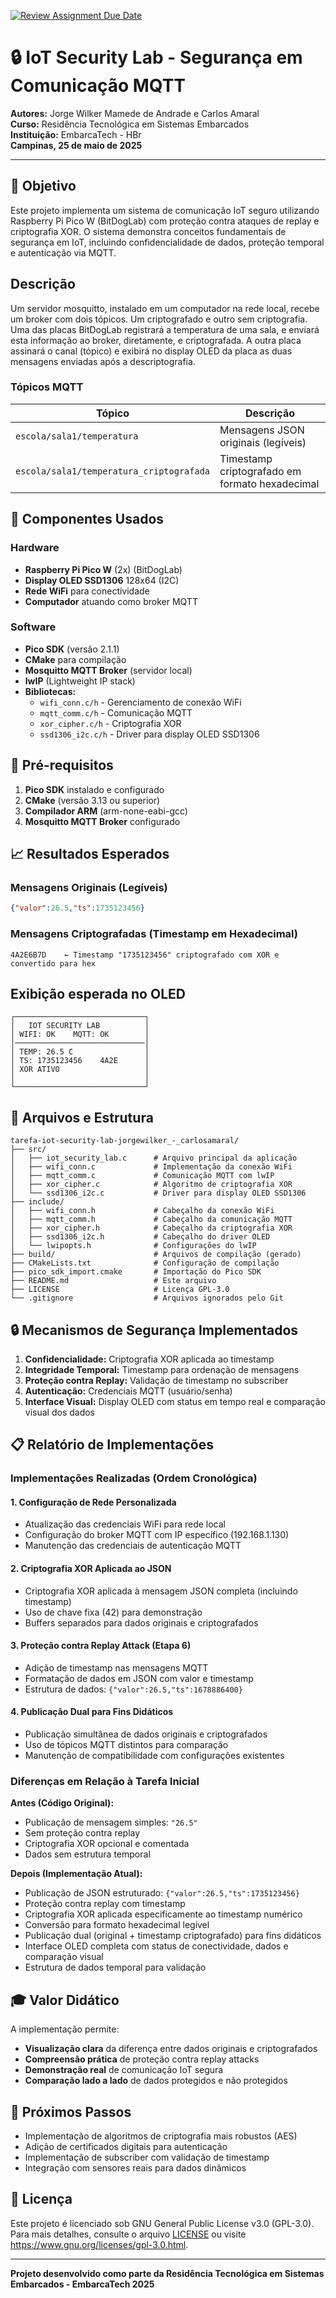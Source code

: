 [![Review Assignment Due Date](https://classroom.github.com/assets/deadline-readme-button-22041afd0340ce965d47ae6ef1cefeee28c7c493a6346c4f15d667ab976d596c.svg)](https://classroom.github.com/a/G8V_0Zaq)

# 🔒 IoT Security Lab - Segurança em Comunicação MQTT

**Autores:** Jorge Wilker Mamede de Andrade e Carlos Amaral  
**Curso:** Residência Tecnológica em Sistemas Embarcados  
**Instituição:** EmbarcaTech - HBr  
**Campinas, 25 de maio de 2025**

---

## 🎯 Objetivo

Este projeto implementa um sistema de comunicação IoT seguro utilizando Raspberry Pi Pico W (BitDogLab) com proteção contra ataques de replay e criptografia XOR. O sistema demonstra conceitos fundamentais de segurança em IoT, incluindo confidencialidade de dados, proteção temporal e autenticação via MQTT.

## Descrição
Um servidor mosquitto, instalado em um computador na rede local, recebe um broker com dois tópicos. Um criptografado e outro sem criptografia. Uma das placas BitDogLab registrará a temperatura de uma sala, e enviará esta informação ao broker, diretamente, e criptografada. A outra placa assinará o canal (tópico) e exibirá no display OLED da placa as duas mensagens enviadas após a descriptografia. 

### Tópicos MQTT
| Tópico | Descrição |
|--------|-----------|
| `escola/sala1/temperatura` | Mensagens JSON originais (legíveis) |
| `escola/sala1/temperatura_criptografada` | Timestamp criptografado em formato hexadecimal |

## 🔧 Componentes Usados

### Hardware
- **Raspberry Pi Pico W** (2x) (BitDogLab)
- **Display OLED SSD1306** 128x64 (I2C)
- **Rede WiFi** para conectividade
- **Computador** atuando como broker MQTT

### Software
- **Pico SDK** (versão 2.1.1)
- **CMake** para compilação
- **Mosquitto MQTT Broker** (servidor local)
- **lwIP** (Lightweight IP stack)
- **Bibliotecas:**
  - `wifi_conn.c/h` - Gerenciamento de conexão WiFi
  - `mqtt_comm.c/h` - Comunicação MQTT
  - `xor_cipher.c/h` - Criptografia XOR
  - `ssd1306_i2c.c/h` - Driver para display OLED SSD1306

## 💾 Pré-requisitos
1. **Pico SDK** instalado e configurado
2. **CMake** (versão 3.13 ou superior)
3. **Compilador ARM** (arm-none-eabi-gcc)
4. **Mosquitto MQTT Broker** configurado

## 📈 Resultados Esperados

### Mensagens Originais (Legíveis)
```json
{"valor":26.5,"ts":1735123456}
```

### Mensagens Criptografadas (Timestamp em Hexadecimal)
```
4A2E6B7D    ← Timestamp "1735123456" criptografado com XOR e convertido para hex
```

## Exibição esperada no OLED
```
┌─────────────────────────────┐
│   IOT SECURITY LAB          │
│ WIFI: OK    MQTT: OK        │
│─────────────────────────────│
│ TEMP: 26.5 C                │
│ TS: 1735123456    4A2E      │
│ XOR ATIVO                   │
│                             │
└─────────────────────────────┘
```

## 📂 Arquivos e Estrutura

```
tarefa-iot-security-lab-jorgewilker_-_carlosamaral/
├── src/
│   ├── iot_security_lab.c      # Arquivo principal da aplicação
│   ├── wifi_conn.c             # Implementação da conexão WiFi
│   ├── mqtt_comm.c             # Comunicação MQTT com lwIP
│   ├── xor_cipher.c            # Algoritmo de criptografia XOR
│   └── ssd1306_i2c.c           # Driver para display OLED SSD1306
├── include/
│   ├── wifi_conn.h             # Cabeçalho da conexão WiFi
│   ├── mqtt_comm.h             # Cabeçalho da comunicação MQTT
│   ├── xor_cipher.h            # Cabeçalho da criptografia XOR
│   ├── ssd1306_i2c.h           # Cabeçalho do driver OLED
│   └── lwipopts.h              # Configurações do lwIP
├── build/                      # Arquivos de compilação (gerado)
├── CMakeLists.txt              # Configuração de compilação
├── pico_sdk_import.cmake       # Importação do Pico SDK
├── README.md                   # Este arquivo
├── LICENSE                     # Licença GPL-3.0
└── .gitignore                  # Arquivos ignorados pelo Git
```

## 🔒 Mecanismos de Segurança Implementados

1. **Confidencialidade:** Criptografia XOR aplicada ao timestamp
2. **Integridade Temporal:** Timestamp para ordenação de mensagens
3. **Proteção contra Replay:** Validação de timestamp no subscriber
4. **Autenticação:** Credenciais MQTT (usuário/senha)
5. **Interface Visual:** Display OLED com status em tempo real e comparação visual dos dados

## 📋 Relatório de Implementações

### Implementações Realizadas (Ordem Cronológica)

#### 1. **Configuração de Rede Personalizada**
- Atualização das credenciais WiFi para rede local
- Configuração do broker MQTT com IP específico (192.168.1.130)
- Manutenção das credenciais de autenticação MQTT

#### 2. **Criptografia XOR Aplicada ao JSON**
- Criptografia XOR aplicada à mensagem JSON completa (incluindo timestamp)
- Uso de chave fixa (42) para demonstração
- Buffers separados para dados originais e criptografados

#### 3. **Proteção contra Replay Attack (Etapa 6)**
- Adição de timestamp nas mensagens MQTT
- Formatação de dados em JSON com valor e timestamp
- Estrutura de dados: `{"valor":26.5,"ts":1678886400}`

#### 4. **Publicação Dual para Fins Didáticos**
- Publicação simultânea de dados originais e criptografados
- Uso de tópicos MQTT distintos para comparação
- Manutenção de compatibilidade com configurações existentes

### Diferenças em Relação à Tarefa Inicial

**Antes (Código Original):**
- Publicação de mensagem simples: `"26.5"`
- Sem proteção contra replay
- Criptografia XOR opcional e comentada
- Dados sem estrutura temporal

**Depois (Implementação Atual):**
- Publicação de JSON estruturado: `{"valor":26.5,"ts":1735123456}`
- Proteção contra replay com timestamp
- Criptografia XOR aplicada especificamente ao timestamp numérico
- Conversão para formato hexadecimal legível
- Publicação dual (original + timestamp criptografado) para fins didáticos
- Interface OLED completa com status de conectividade, dados e comparação visual
- Estrutura de dados temporal para validação

## 🎓 Valor Didático

A implementação permite:
- **Visualização clara** da diferença entre dados originais e criptografados
- **Compreensão prática** de proteção contra replay attacks
- **Demonstração real** de comunicação IoT segura
- **Comparação lado a lado** de dados protegidos e não protegidos

## 🚀 Próximos Passos

- Implementação de algoritmos de criptografia mais robustos (AES)
- Adição de certificados digitais para autenticação
- Implementação de subscriber com validação de timestamp
- Integração com sensores reais para dados dinâmicos

## 📜 Licença

Este projeto é licenciado sob GNU General Public License v3.0 (GPL-3.0).
Para mais detalhes, consulte o arquivo [LICENSE](LICENSE) ou visite 
<https://www.gnu.org/licenses/gpl-3.0.html>.

---

**Projeto desenvolvido como parte da Residência Tecnológica em Sistemas Embarcados - EmbarcaTech 2025**
